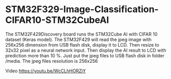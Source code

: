 # STM32F329-Image-Classification-CIFAR10-STM32CubeAI

The STM32F429Discovery board runs the STM32Cube AI with CIFAR 10 dataset (Keras model). The STM32F429 will read the jpeg image with 256x256 dimension from USB flash disk, display it to LCD. Then resize to 32x32 pixel as a neural network input.
Then display the AI result to LCD with prediction more than 10 %.
Just put the jpeg files to USB flash disk in folder /media.
The jpeg files resolution is 256x256

Video https://youtu.be/WcCLhHORZiY

